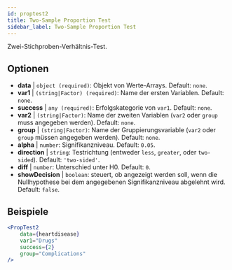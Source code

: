 ```yaml
---
id: proptest2
title: Two-Sample Proportion Test
sidebar_label: Two-Sample Proportion Test
---
```


Zwei-Stichproben-Verhältnis-Test.

## Optionen

* __data__ | `object (required)`: Objekt von Werte-Arrays. Default: `none`.
* __var1__ | `(string|Factor) (required)`: Name der ersten Variablen. Default: `none`.
* __success__ | `any (required)`: Erfolgskategorie von `var1`. Default: `none`.
* __var2__ | `(string|Factor)`: Name der zweiten Variablen (`var2` oder `group` muss angegeben werden). Default: `none`.
* __group__ | `(string|Factor)`: Name der Gruppierungsvariable (`var2` oder `group` müssen angegeben werden). Default: `none`.
* __alpha__ | `number`: Signifikanzniveau. Default: `0.05`.
* __direction__ | `string`: Testrichtung (entweder `less`, `greater`, oder `two-sided`). Default: `'two-sided'`.
* __diff__ | `number`: Unterschied unter H0. Default: `0`.
* __showDecision__ | `boolean`: steuert, ob angezeigt werden soll, wenn die Nullhypothese bei dem angegebenen Signifikanzniveau abgelehnt wird. Default: `false`.


## Beispiele

```jsx live
<PropTest2
    data={heartdisease} 
    var1="Drugs"
    success={2}
    group="Complications"
/>
```
